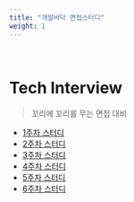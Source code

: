 ```yaml
---
title: "개발바닥 면접스터디"
weight: 1
---
```


<br>

# Tech Interview

> 꼬리에 꼬리를 무는 면접 대비
- [1주차 스터디](brain/Interview/dog-study/dog-week01)
- [2주차 스터디](brain/Interview/dog-study/dog-week02)
- [3주차 스터디](brain/Interview/dog-study/dog-week03)
- [4주차 스터디](brain/Interview/dog-study/dog-week04)
- [5주차 스터디](brain/Interview/dog-study/dog-week05)
- [6주차 스터디](brain/Interview/dog-study/dog-week06)

